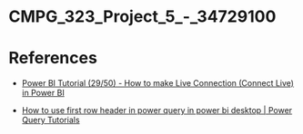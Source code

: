 # CMPG_323_Project_5_-_34729100

# References
<ul>
<li><p><a href="https://youtu.be/9-zfKmF4lj4">Power BI Tutorial (29/50) - How to make Live Connection (Connect Live) in Power BI</a></p></li>
<li><p><a href="https://youtu.be/gU537vrvxTo">How to use first row header in power query in power bi desktop | Power Query Tutorials</a></p></li>
</ul>
 
